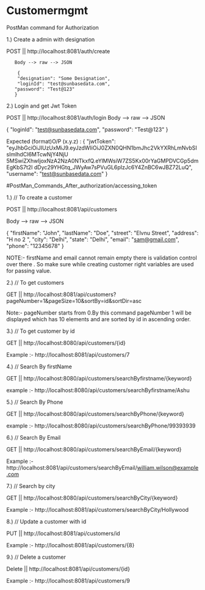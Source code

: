# Customermgmt

PostMan command for Authorization
 
1.) Create a admin with designation





POST || http://localhost:8081/auth/create

       Body --> raw --> JSON

        {
        "designation": "Some Designation",
        "loginId": "test@sunbasedata.com",
       "password": "Test@123"
       }





2.) Login and get Jwt Token




POST  ||  http://localhost:8081/auth/login
Body  --> raw --> JSON

{
 "loginId": "test@sunbasedata.com",
  "password": "Test@123"
}

Expected (format)O/P (x.y.z)  :
                 {
    "jwtToken": "eyJhbGciOiJIUzUxMiJ9.eyJzdWIiOiJ0ZXN0QHN1bmJhc2VkYXRhLmNvbSIsImlhdCI6MTcwNjY4NjU
                 5MSwiZXhwIjoxNzA2NzA0NTkxfQ.eYlMWsiW7ZS5Kx00rYaGMPDVCGp5dmEgKbS7t2I
                 dDyc29YHGtq_JWyAw7sPVuGL6pIzJc6Y4ZnBC6wJBZ72LuQ",
    "username": "test@sunbasedata.com"
}





#PostMan_Commands_After_authorization/accessing_token



 
 
 1.)  // To create a customer






POST   ||  http://localhost:8081/api/customers

Body --> raw --> JSON

{
"firstName": "John",
"lastName": "Doe",
"street": "Elvnu Street",
"address": "H no 2 ",
"city": "Delhi",
"state": "Delhi",
"email": "sam@gmail.com",
"phone": "12345678"
}


NOTE:- firstName and email cannot remain empty there is validation control over there .
So make sure while creating customer right variables are used for passing value.







2.) // To get customers







GET  || http://localhost:8081/api/customers?pageNumber=1&pageSize=10&sortBy=id&sortDir=asc

Note:- pageNumber starts from 0.By this command pageNumber 1 will be displayed which has 10 elements and are sorted by id in ascending order.








3.) // To get customer by id 







GET  ||     http://localhost:8080/api/customers/{id}

Example :-  http://localhost:8081/api/customers/7










4.) // Search By firstName






GET     || http://localhost:8080/api/customers/searchByfirstname/{keyword}

example :- http://localhost:8080/api/customers/searchByfirstname/Ashu








5.) // Search By Phone





GET     || http://localhost:8080/api/customers/searchByPhone/{keyword}

example :- http://localhost:8080/api/customers/searchByPhone/99393939





6.) // Search By Email


GET     || http://localhost:8080/api/customers/searchByEmail/{keyword}

Example :- http://localhost:8081/api/customers/searchByEmail/william.wilson@example.com







7.) // Search by city






GET    ||  http://localhost:8080/api/customers/searchByCity/{keyword}

Example :- http://localhost:8081/api/customers/searchByCity/Hollywood








8.) // Update a customer with id 





PUT   || http://localhost:8081/api/customers/id

Example :- http://localhost:8081/api/customers/{8} 








9.) // Delete a customer



Delete  ||  http://localhost:8081/api/customers/{id}

Example :-  http://localhost:8081/api/customers/9



